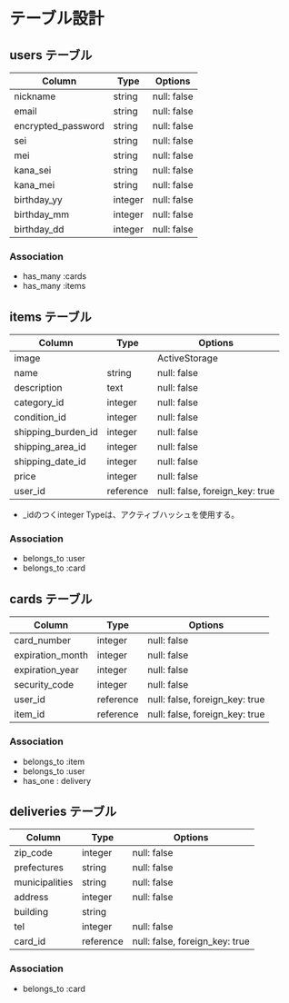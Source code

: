 # テーブル設計

## users テーブル

| Column            | Type   | Options         |
| ----------------- | ------ |---------------- |
| nickname          | string | null: false     |
| email             | string | null: false     |
| encrypted_password| string | null: false     |
| sei               | string | null: false     |
| mei               | string | null: false     |
| kana_sei          | string | null: false     |
| kana_mei          | string | null: false     |
| birthday_yy       | integer| null: false     |
| birthday_mm       | integer| null: false     |
| birthday_dd       | integer| null: false     |

### Association

- has_many :cards
- has_many :items


## items テーブル

| Column             | Type     | Options                        |
| ------------------ | -------- | ------------------------------ |
| image              |          | ActiveStorage                  |
| name               | string   | null: false                    |
| description        | text     | null: false                    |
| category_id        | integer  | null: false                    |
| condition_id       | integer  | null: false                    |
| shipping_burden_id | integer  | null: false                    |
| shipping_area_id   | integer  | null: false                    |
| shipping_date_id   | integer  | null: false                    |
| price              | integer  | null: false                    |
| user_id            | reference| null: false, foreign_key: true |

- _idのつくinteger Typeは、アクティブハッシュを使用する。
### Association

- belongs_to :user
- belongs_to :card


## cards テーブル

| Column           | Type     | Options                        |
| ---------------- | -------- |------------------------------- |
| card_number      | integer  | null: false                    |
| expiration_month | integer  | null: false                    |
| expiration_year  | integer  | null: false                    |
| security_code    | integer  | null: false                    |
| user_id          | reference| null: false, foreign_key: true |
| item_id          | reference| null: false, foreign_key: true |

### Association

- belongs_to :item
- belongs_to :user
- has_one : delivery

## deliveries テーブル

| Column         | Type     | Options                        |
| -------------- | -------- |------------------------------- |
| zip_code       | integer  | null: false                    |
| prefectures    | string   | null: false                    |
| municipalities | string   | null: false                    |
| address        | integer  | null: false                    |
| building       | string   |                                |
| tel            | integer  | null: false                    |
| card_id        | reference| null: false, foreign_key: true |

### Association

- belongs_to :card
